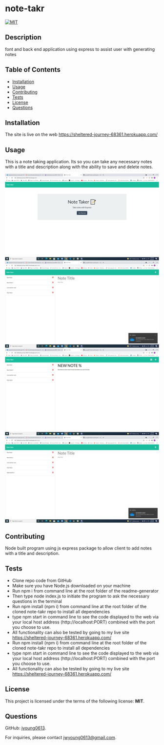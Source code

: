 # note-takr

  [![MIT](https://img.shields.io/badge/License-MIT-blue.svg)](https://opensource.org/licenses/MIT)

  ## Description
  font and back end application using express to assist user with generating notes

  ## Table of Contents
  - [Installation](#Installation)
  - [Usage](#Usage)
  - [Contributing](#Contributing)
  - [Tests](#Tests)
  - [License](#License)
  - [Questions](#Questions)

  ## Installation
  The site is live on the web https://sheltered-journey-68361.herokuapp.com/ 

  ## Usage
  This is a note taking application.  Its so you can take any necessary notes with a title and description along with the ability to save and delete notes.

  ![alt text](./public/assets/images/Note-Taker.png)
  ![alt text](./public/assets/images/Note-Taker-Notes.png)
  ![alt text](./public/assets/images/note-entered-before-save.png)
  ![alt text](./public/assets/images/new-note-added.png)

  ## Contributing
  Node built program using js express package to allow client to add notes with a title and description.

  ## Tests
  * Clone repo code from GitHub 
  * Make sure you have Node.js downloaded on your machine 
  * Run npm i from command line at the root folder of the readme-generator 
  * Then type node index.js to initiate the program to ask the necessary questions in the terminal
  * Run npm install (npm i) from command line at the root folder of the cloned note-takr repo to install all dependencies
  * type npm start in command line to see the code displayed to the web via your local host address (http://localhost:PORT) combined with the port you choose to use.
  * All functionality can also be tested by going to my live site https://sheltered-journey-68361.herokuapp.com/
  * Run npm install (npm i) from command line at the root folder of the cloned note-takr repo to install all dependencies
  * type npm start in command line to see the code displayed to the web via your local host address (http://localhost:PORT) combined with the port you choose to use.
  * All functionality can also be tested by going to my live site https://sheltered-journey-68361.herokuapp.com/

  ## License
  This project is licensed under the terms of the following license: **MIT**.

  ## Questions
  GitHub: [jyoung0613](https://github.com/jyoung0613).  

  For inquiries, please contact jwyoung0613@gmail.com.

